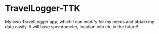 # TravelLogger-TTK
My own TravelLogger app, which I can modify for my needs and obtain my data easily. It will have speedometer, location info etc in the future!
